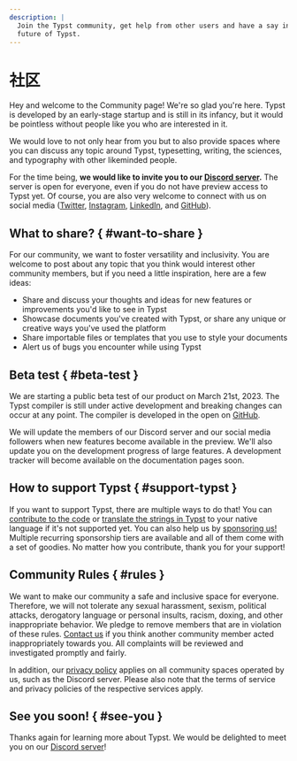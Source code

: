 ```yaml
---
description: |
  Join the Typst community, get help from other users and have a say in the
  future of Typst.
---
```


# 社区
Hey and welcome to the Community page! We're so glad you're here. Typst is
developed by an early-stage startup and is still in its infancy, but it
would be pointless without people like you who are interested in it.

We would love to not only hear from you but to also provide spaces where you can
discuss any topic around Typst, typesetting, writing, the sciences, and
typography with other likeminded people.

For the time being, **we would like to invite you to our [Discord
server](https://discord.gg/2uDybryKPe).** The server is open for everyone, even
if you do not have preview access to Typst yet. Of course, you are also very
welcome to connect with us on social media
([Twitter](https://twitter.com/typstapp/),
[Instagram](https://instagram.com/typstapp/),
[LinkedIn](https://linkedin.com/company/typst), and
[GitHub](https://github.com/typst)).

## What to share? { #want-to-share }
For our community, we want to foster versatility and inclusivity.
You are welcome to post about any topic that you think would interest other
community members, but if you need a little inspiration, here are a few ideas:

- Share and discuss your thoughts and ideas for new features or improvements
  you'd like to see in Typst
- Showcase documents you've created with Typst, or share any unique or creative
  ways you've used the platform
- Share importable files or templates that you use to style your documents
- Alert us of bugs you encounter while using Typst

## Beta test { #beta-test }
We are starting a public beta test of our product on March 21st, 2023.
The Typst compiler is still under active development and breaking changes can
occur at any point. The compiler is developed in the open on
[GitHub](https://github.com/typst/typst).

We will update the members of our Discord server and our social media followers
when new features become available in the preview. We'll also update you on the
development progress of large features. A development tracker will become
available on the documentation pages soon.

## How to support Typst { #support-typst }
If you want to support Typst, there are multiple ways to do that! You can
[contribute to the code](https://github.com/typst/typst) or
[translate the strings in Typst](https://github.com/search?q=repo%3Atypst%2Ftypst+impl+LocalName+for&type=code)
to your native language if it's not supported yet. You can also help us by
[sponsoring us!](https://github.com/sponsors/typst) Multiple recurring
sponsorship tiers are available and all of them come with a set of goodies.
No matter how you contribute, thank you for your support!

## Community Rules { #rules }
We want to make our community a safe and inclusive space for everyone.
Therefore, we will not tolerate any sexual harassment, sexism, political
attacks, derogatory language or personal insults, racism, doxing, and other
inappropriate behavior. We pledge to remove members that are in violation of
these rules. [Contact us](https://typst.app/contact/) if you think another
community member acted inappropriately towards you. All complaints will be
reviewed and investigated promptly and fairly.

In addition, our [privacy policy](https://typst.app/privacy/) applies on all
community spaces operated by us, such as the Discord server. Please also note
that the terms of service and privacy policies of the respective services apply.

## See you soon! { #see-you }
Thanks again for learning more about Typst. We would be delighted to meet you on
our [Discord server](https://discord.gg/2uDybryKPe)!
